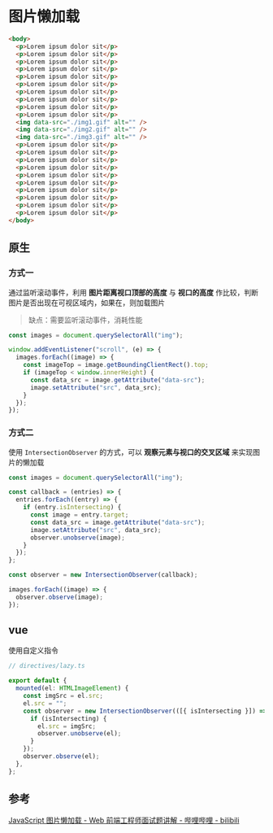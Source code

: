 # 图片懒加载

```html
<body>
  <p>Lorem ipsum dolor sit</p>
  <p>Lorem ipsum dolor sit</p>
  <p>Lorem ipsum dolor sit</p>
  <p>Lorem ipsum dolor sit</p>
  <p>Lorem ipsum dolor sit</p>
  <p>Lorem ipsum dolor sit</p>
  <p>Lorem ipsum dolor sit</p>
  <p>Lorem ipsum dolor sit</p>
  <p>Lorem ipsum dolor sit</p>
  <p>Lorem ipsum dolor sit</p>
  <img data-src="./img1.gif" alt="" />
  <img data-src="./img2.gif" alt="" />
  <img data-src="./img3.gif" alt="" />
  <p>Lorem ipsum dolor sit</p>
  <p>Lorem ipsum dolor sit</p>
  <p>Lorem ipsum dolor sit</p>
  <p>Lorem ipsum dolor sit</p>
  <p>Lorem ipsum dolor sit</p>
  <p>Lorem ipsum dolor sit</p>
  <p>Lorem ipsum dolor sit</p>
  <p>Lorem ipsum dolor sit</p>
  <p>Lorem ipsum dolor sit</p>
  <p>Lorem ipsum dolor sit</p>
</body>
```

## 原生

### 方式一

通过监听滚动事件，利用 **图片距离视口顶部的高度** 与 **视口的高度** 作比较，判断图片是否出现在可视区域内，如果在，则加载图片

> 缺点：需要监听滚动事件，消耗性能

```javascript
const images = document.querySelectorAll("img");

window.addEventListener("scroll", (e) => {
  images.forEach((image) => {
    const imageTop = image.getBoundingClientRect().top;
    if (imageTop < window.innerHeight) {
      const data_src = image.getAttribute("data-src");
      image.setAttribute("src", data_src);
    }
  });
});
```

### 方式二

使用 `IntersectionObserver` 的方式，可以 **观察元素与视口的交叉区域** 来实现图片的懒加载

```javascript
const images = document.querySelectorAll("img");

const callback = (entries) => {
  entries.forEach((entry) => {
    if (entry.isIntersecting) {
      const image = entry.target;
      const data_src = image.getAttribute("data-src");
      image.setAttribute("src", data_src);
      observer.unobserve(image);
    }
  });
};

const observer = new IntersectionObserver(callback);

images.forEach((image) => {
  observer.observe(image);
});
```

## vue

使用自定义指令

```typescript
// directives/lazy.ts

export default {
  mounted(el: HTMLImageElement) {
    const imgSrc = el.src;
    el.src = "";
    const observer = new IntersectionObserver(([{ isIntersecting }]) => {
      if (isIntersecting) {
        el.src = imgSrc;
        observer.unobserve(el);
      }
    });
    observer.observe(el);
  },
};
```

## 参考

[JavaScript 图片懒加载 - Web 前端工程师面试题讲解 - 哔哩哔哩 - bilibili](https://www.bilibili.com/video/BV1FU4y157Li/?spm_id_from=333.337.search-card.all.click&vd_source=b3e9124ff68b33f00aefe373ee0d070e)
